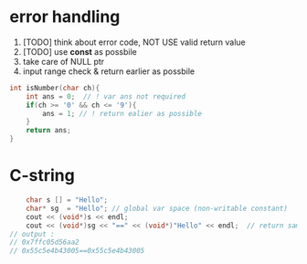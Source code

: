 # error handling 
   1.  [TODO] think about error code, NOT USE valid return value
   2.  [TODO] use **const** as possbile 
   3.  take care of NULL ptr
   4.  input range check & return earlier as possbile 
```C
int isNumber(char ch){
    int ans = 0;  // ! var ans not required 
    if(ch >= '0' && ch <= '9'){
        ans = 1; // ! return ealier as possible
    }
    return ans;
}
```

# C-string 
```C++
    char s [] = "Hello";
    char* sg  = "Hello"; // global var space (non-writable constant)
    cout << (void*)s << endl; 
    cout << (void*)sg << "==" << (void*)"Hello" << endl;  // return same address by compilier optimization
// output : 
// 0x7ffc05d56aa2
// 0x55c5e4b43005==0x55c5e4b43005
```
